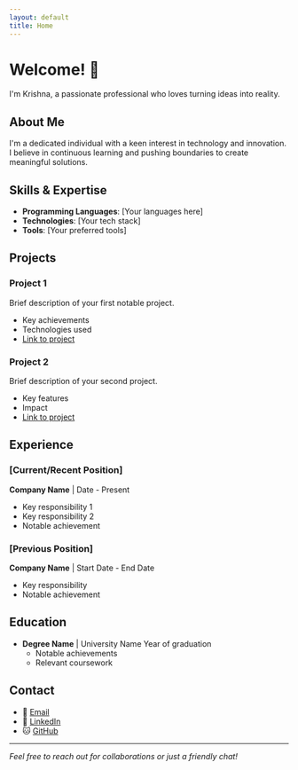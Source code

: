 ```yaml
---
layout: default
title: Home
---
```


# Welcome! 👋

I'm Krishna, a passionate professional who loves turning ideas into reality.

## About Me

I'm a dedicated individual with a keen interest in technology and innovation. I believe in continuous learning and pushing boundaries to create meaningful solutions.

## Skills & Expertise

- **Programming Languages**: [Your languages here]
- **Technologies**: [Your tech stack]
- **Tools**: [Your preferred tools]

## Projects

### Project 1

Brief description of your first notable project.

- Key achievements
- Technologies used
- [Link to project](#)

### Project 2

Brief description of your second project.

- Key features
- Impact
- [Link to project](#)

## Experience

### [Current/Recent Position]

**Company Name** | Date - Present

- Key responsibility 1
- Key responsibility 2
- Notable achievement

### [Previous Position]

**Company Name** | Start Date - End Date

- Key responsibility
- Notable achievement

## Education

- **Degree Name** | University Name
  Year of graduation
  - Notable achievements
  - Relevant coursework

## Contact

- 📧 [Email](#)
- 💼 [LinkedIn](#)
- 🐱 [GitHub](#)

---

_Feel free to reach out for collaborations or just a friendly chat!_
